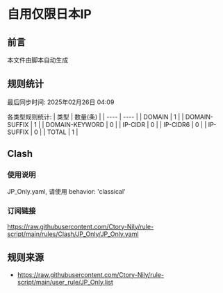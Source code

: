 # 自用仅限日本IP

## 前言
本文件由脚本自动生成

## 规则统计
最后同步时间: 2025年02月26日 04:09

各类型规则统计:
| 类型 | 数量(条)  | 
| ---- | ----  |
| DOMAIN | 1 | 
| DOMAIN-SUFFIX | 1 | 
| DOMAIN-KEYWORD | 0 | 
| IP-CIDR | 0 | 
| IP-CIDR6 | 0 | 
| IP-SUFFIX | 0 | 
| TOTAL | 1 | 
## Clash 
### 使用说明 
JP_Only.yaml, 请使用 behavior: 'classical' 
### 订阅链接 
https://raw.githubusercontent.com/Ctory-Nily/rule-script/main/rules/Clash/JP_Only/JP_Only.yaml 
## 规则来源 
- https://raw.githubusercontent.com/Ctory-Nily/rule-script/main/user_rule/JP_Only.list 
